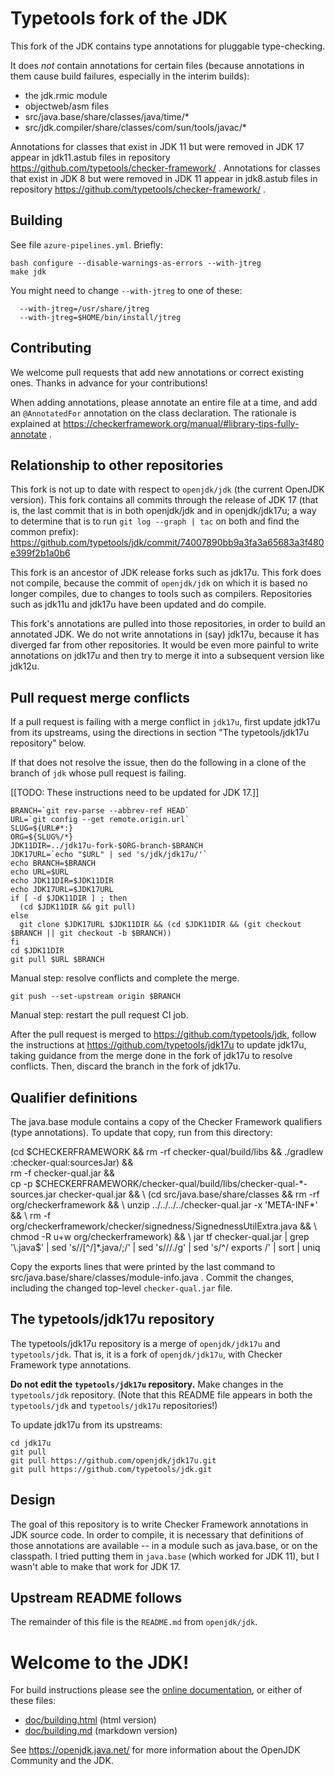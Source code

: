 # Typetools fork of the JDK

This fork of the JDK contains type annotations for pluggable type-checking.

It does *not* contain annotations for certain files (because annotations in
them cause build failures, especially in the interim builds):
 * the jdk.rmic module
 * objectweb/asm files
 * src/java.base/share/classes/java/time/*
 * src/jdk.compiler/share/classes/com/sun/tools/javac/*

Annotations for classes that exist in JDK 11 but were removed in JDK 17 appear
in jdk11.astub files in repository https://github.com/typetools/checker-framework/ .
Annotations for classes that exist in JDK 8 but were removed in JDK 11 appear
in jdk8.astub files in repository https://github.com/typetools/checker-framework/ .


## Building

See file `azure-pipelines.yml`.  Briefly:

```
bash configure --disable-warnings-as-errors --with-jtreg
make jdk
```

You might need to change `--with-jtreg` to one of these:
```
  --with-jtreg=/usr/share/jtreg
  --with-jtreg=$HOME/bin/install/jtreg
```


## Contributing

We welcome pull requests that add new annotations or correct existing ones.
Thanks in advance for your contributions!

When adding annotations, please annotate an entire file at a time, and add an
`@AnnotatedFor` annotation on the class declaration.  The rationale is explained
at https://checkerframework.org/manual/#library-tips-fully-annotate .


## Relationship to other repositories

This fork is not up to date with respect to `openjdk/jdk` (the current OpenJDK
version).  This fork contains all commits through the release of JDK 17 (that
is, the last commit that is in both openjdk/jdk and in openjdk/jdk17u; a way to
determine that is to run `git log --graph | tac` on both and find the common
prefix):
https://github.com/typetools/jdk/commit/74007890bb9a3fa3a65683a3f480e399f2b1a0b6

This fork is an ancestor of JDK release forks such as jdk17u.  This fork
does not compile, because the commit of `openjdk/jdk` on which it is based
no longer compiles, due to changes to tools such as compilers.
Repositories such as jdk11u and jdk17u have been updated and do compile.

This fork's annotations are pulled into those repositories, in order to
build an annotated JDK.  We do not write annotations in (say) jdk17u,
because it has diverged far from other repositories.  It would be even more
painful to write annotations on jdk17u and then try to merge it into a
subsequent version like jdk12u.


## Pull request merge conflicts

If a pull request is failing with a merge conflict in `jdk17u`, first
update jdk17u from its upstreams, using the directions in section
"The typetools/jdk17u repository" below.

If that does not resolve the issue, then do the following in a clone of the
branch of `jdk` whose pull request is failing.

[[TODO: These instructions need to be updated for JDK 17.]]

```
BRANCH=`git rev-parse --abbrev-ref HEAD`
URL=`git config --get remote.origin.url`
SLUG=${URL#*:}
ORG=${SLUG%/*}
JDK11DIR=../jdk17u-fork-$ORG-branch-$BRANCH
JDK17URL=`echo "$URL" | sed 's/jdk/jdk17u/'`
echo BRANCH=$BRANCH
echo URL=$URL
echo JDK11DIR=$JDK11DIR
echo JDK17URL=$JDK17URL
if [ -d $JDK11DIR ] ; then
  (cd $JDK11DIR && git pull)
else
  git clone $JDK17URL $JDK11DIR && (cd $JDK11DIR && (git checkout $BRANCH || git checkout -b $BRANCH))
fi
cd $JDK11DIR
git pull $URL $BRANCH
```

Manual step: resolve conflicts and complete the merge.

```
git push --set-upstream origin $BRANCH
```

Manual step: restart the pull request CI job.

After the pull request is merged to https://github.com/typetools/jdk,
follow the instructions at https://github.com/typetools/jdk17u to update
jdk17u, taking guidance from the merge done in the fork of jdk17u to
resolve conflicts.  Then, discard the branch in the fork of jdk17u.


## Qualifier definitions

The java.base module contains a copy of the Checker Framework qualifiers (type annotations).
To update that copy, run from this directory:

(cd $CHECKERFRAMEWORK && rm -rf checker-qual/build/libs && ./gradlew :checker-qual:sourcesJar) && \
rm -f checker-qual.jar && \
cp -p $CHECKERFRAMEWORK/checker-qual/build/libs/checker-qual-*-sources.jar checker-qual.jar && \
(cd src/java.base/share/classes && rm -rf org/checkerframework && \
  unzip ../../../../checker-qual.jar -x 'META-INF*' && \
  rm -f org/checkerframework/checker/signedness/SignednessUtilExtra.java && \
  chmod -R u+w org/checkerframework) && \
jar tf checker-qual.jar | grep '\.java$' | sed 's/\/[^/]*\.java/;/' | sed 's/\//./g' | sed 's/^/    exports /' | sort | uniq

Copy the exports lines that were printed by the last command to
src/java.base/share/classes/module-info.java .
Commit the changes, including the changed top-level `checker-qual.jar` file.


## The typetools/jdk17u repository

The typetools/jdk17u repository is a merge of `openjdk/jdk17u` and `typetools/jdk`.
That is, it is a fork of `openjdk/jdk17u`, with Checker Framework type annotations.

**Do not edit the `typetools/jdk17u` repository.**
Make changes in the `typetools/jdk` repository.
(Note that this README file appears in both the `typetools/jdk` and `typetools/jdk17u` repositories!)

To update jdk17u from its upstreams:
```
cd jdk17u
git pull
git pull https://github.com/openjdk/jdk17u.git
git pull https://github.com/typetools/jdk.git
```


## Design

The goal of this repository is to write Checker Framework annotations in
JDK source code.  In order to compile, it is necessary that definitions of
those annotations are available -- in a module such as java.base, or on the
classpath.  I tried putting them in `java.base` (which worked for JDK 11),
but I wasn't able to make that work for JDK 17.


## Upstream README follows

The remainder of this file is the `README.md` from `openjdk/jdk`.


# Welcome to the JDK!

For build instructions please see the
[online documentation](https://openjdk.java.net/groups/build/doc/building.html),
or either of these files:

- [doc/building.html](doc/building.html) (html version)
- [doc/building.md](doc/building.md) (markdown version)

See <https://openjdk.java.net/> for more information about
the OpenJDK Community and the JDK.
